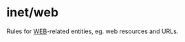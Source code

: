 inet/web
========

Rules for [WEB](http://en.wikipedia.org/wiki/World_Wide_Web)-related entities, eg. web resources and URLs.
